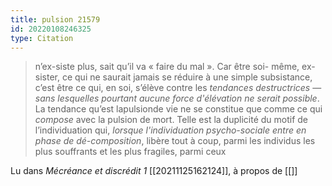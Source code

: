```yaml
---
title: pulsion 21579
id: 20220108246325
type: Citation
---
```


> n’ex-siste plus, sait qu’il va « faire du mal ». Car être soi- même, ex-sister, ce qui ne saurait jamais se réduire à une simple subsistance, c’est être ce qui, en soi, s’élève contre les *tendances destructrices* — *sans lesquelles pourtant aucune force d'élévation ne serait possible*. La tendance qu’est lapulsionde vie ne se constitue que comme ce qui *compose* avec la pulsion de mort. Telle est la duplicité du motif de l’individuation qui, *lorsque l'individuation psycho-sociale entre en phase de dé-composition*, libère tout à coup, parmi les individus les plus souffrants et les plus fragiles, parmi ceux

Lu dans *Mécréance et discrédit 1* [[20211125162124]], à propos de [[]]